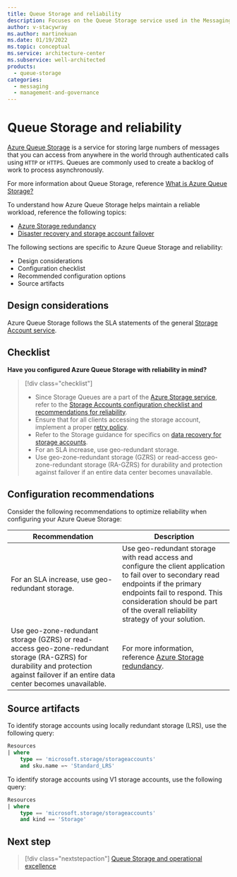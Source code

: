 ```yaml
---
title: Queue Storage and reliability
description: Focuses on the Queue Storage service used in the Messaging solution to provide best-practice, configuration recommendations, and design considerations related to Reliability.
author: v-stacywray
ms.author: martinekuan
ms.date: 01/19/2022
ms.topic: conceptual
ms.service: architecture-center
ms.subservice: well-architected
products:
  - queue-storage
categories:
  - messaging
  - management-and-governance
---
```


# Queue Storage and reliability

[Azure Queue Storage](/azure/storage/queues/storage-queues-introduction) is a service for storing large numbers of messages that you can access from anywhere in the world through authenticated calls using `HTTP` or `HTTPS`. Queues are commonly used to create a backlog of work to process asynchronously.

For more information about Queue Storage, reference [What is Azure Queue Storage?](/azure/storage/queues/storage-queues-introduction)

To understand how Azure Queue Storage helps maintain a reliable workload, reference the following topics:

- [Azure Storage redundancy](/azure/storage/common/storage-redundancy?toc=/azure/storage/queues/toc.json)
- [Disaster recovery and storage account failover](/azure/storage/common/storage-disaster-recovery-guidance?toc=/azure/storage/queues/toc.json)

The following sections are specific to Azure Queue Storage and reliability:

- Design considerations
- Configuration checklist
- Recommended configuration options
- Source artifacts

## Design considerations

Azure Queue Storage follows the SLA statements of the general [Storage Account service](https://azure.microsoft.com/support/legal/sla/storage/v1_5/).

## Checklist

**Have you configured Azure Queue Storage with reliability in mind?**

> [!div class="checklist"]
> - Since Storage Queues are a part of the [Azure Storage service](/azure/storage/common/storage-account-overview?toc=/azure/storage/blobs/toc.json), refer to the [Storage Accounts configuration checklist and recommendations for reliability](../../storage/storage-accounts/reliability.md).
> - Ensure that for all clients accessing the storage account, implement a proper [retry policy](/azure/architecture/best-practices/retry-service-specific#azure-storage).
> - Refer to the Storage guidance for specifics on [data recovery for storage accounts](/azure/storage/common/storage-disaster-recovery-guidance?toc=/azure/storage/blobs/toc.json).
> - For an SLA increase, use geo-redundant storage.
> - Use geo-zone-redundant storage (GZRS) or read-access geo-zone-redundant storage (RA-GZRS) for durability and protection against failover if an entire data center becomes unavailable.

## Configuration recommendations

Consider the following recommendations to optimize reliability when configuring your Azure Queue Storage:

|Recommendation|Description|
|--------------|-----------|
|For an SLA increase, use geo-redundant storage.|Use geo-redundant storage with read access and configure the client application to fail over to secondary read endpoints if the primary endpoints fail to respond. This consideration should be part of the overall reliability strategy of your solution.|
|Use geo-zone-redundant storage (GZRS) or read-access geo-zone-redundant storage (RA-GZRS) for durability and protection against failover if an entire data center becomes unavailable.|For more information, reference [Azure Storage redundancy](/azure/storage/common/storage-redundancy).|

## Source artifacts

To identify storage accounts using locally redundant storage (LRS), use the following query:

```sql
Resources
| where
    type == 'microsoft.storage/storageaccounts'
    and sku.name =~ 'Standard_LRS'
```

To identify storage accounts using V1 storage accounts, use the following query:

```sql
Resources
| where
    type == 'microsoft.storage/storageaccounts'
    and kind == 'Storage'
```

## Next step

> [!div class="nextstepaction"]
> [Queue Storage and operational excellence](operational-excellence.md)